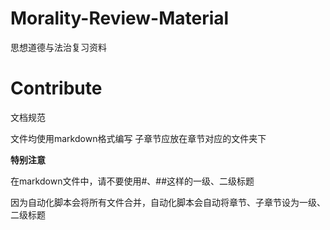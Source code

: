 # Morality-Review-Material
思想道德与法治复习资料

# Contribute
文档规范

文件均使用markdown格式编写
子章节应放在章节对应的文件夹下

**特别注意**

在markdown文件中，请不要使用#、##这样的一级、二级标题

因为自动化脚本会将所有文件合并，自动化脚本会自动将章节、子章节设为一级、二级标题